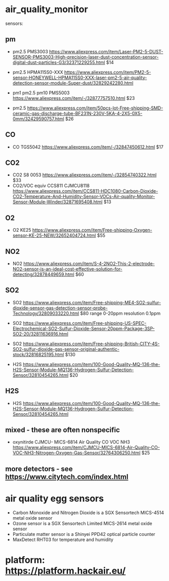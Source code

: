 # air_quality_monitor
sensors:


## pm 
* pm2.5 PMS3003  https://www.aliexpress.com/item/Laser-PM2-5-DUST-SENSOR-PMS3003-High-precision-laser-dust-concentration-sensor-digital-dust-particles-G3/32371229255.html  $14

* pm2.5 HPMA115S0-XXX https://www.aliexpress.com/item/PM2-5-sensor-HONEYWELL-HPMA115S0-XXX-laser-pm2-5-air-quality-detection-sensor-module-Super-dust/32829242280.html

* pm1 pm2.5 pm10 PMS5003 https://www.aliexpress.com/item/-/32877757510.html $23
* pm2.5 https://www.aliexpress.com/item/50pcs-lot-Free-shipping-SMD-ceramic-gas-discharge-tube-BF231N-230V-5KA-4-2X5-0X5-0mm/32429590757.html $26

## CO 
* CO TGS5042 https://www.aliexpress.com/item/-/32847450612.html  $17

## CO2 
* CO2 S8 0053 https://www.aliexpress.com/item/-/32854740322.html $33
* CO2/VOC equiv CCS811 CJMCU8118 https://www.aliexpress.com/item/CCS811-HDC1080-Carbon-Dioxide-CO2-Temperature-And-Humidity-Sensor-VOCs-Air-quality-Monitor-Sensor-Module-Winder/32871695408.html $13

## O2

* O2 KE25 https://www.aliexpress.com/item/Free-shipping-Oxygen-sensor-KE-25-NEW/32652404724.html  $55

## NO2

* NO2 https://www.aliexpress.com/item/S-4-2NO2-This-2-electrode-NO2-sensor-is-an-ideal-cost-effective-solution-for-detecting/32878449659.html $60

## SO2 
* SO2 https://www.aliexpress.com/item/Free-shipping-ME4-SO2-sulfur-dioxide-sensor-gas-detection-sensor-probe-Technology/32809033220.html  $80  range 0-20ppm resolution 0.1ppm

* SO2 https://www.aliexpress.com/item/Free-shipping-US-SPEC-Electrochemical-SO2-Sulfur-Dioxide-Sensor-20ppm-Package-3SP-SO2-20/32811636916.html 

* SO2 https://www.aliexpress.com/item/Free-shipping-British-CITY-4S-SO2-sulfur-dioxide-gas-sensor-original-authentic-stock/32816825195.html  $130

* H2S https://www.aliexpress.com/item/100-Good-Quality-MQ-136-the-H2S-Sensor-Module-MQ136-Hydrogen-Sulfur-Detection-Sensor/32810454265.html $20

## H2S
* H2S https://www.aliexpress.com/item/100-Good-Quality-MQ-136-the-H2S-Sensor-Module-MQ136-Hydrogen-Sulfur-Detection-Sensor/32810454265.html 

## mixed - these are often  nonspecific 
* oxynitirde CJMCU- MICS-6814 Air Quality CO VOC NH3 https://www.aliexpress.com/item/CJMCU-MICS-6814-Air-Quality-CO-VOC-NH3-Nitrogen-Oxygen-Gas-Sensor/32764306250.html $25

## more detectors - see https://www.citytech.com/index.html

# air quality egg sensors 


*    Carbon Monoxide and Nitrogen Dioxide is a SGX Sensortech MICS-4514 metal oxide sensor
*    Ozone sensor is a SGX Sensortech Limited MICS-2614 metal oxide sensor
*    Particulate matter sensor is a Shinyei PPD42 optical particle counter
*    MaxDetect RHT03 for temperature and humidity

# platform: https://platform.hackair.eu/
